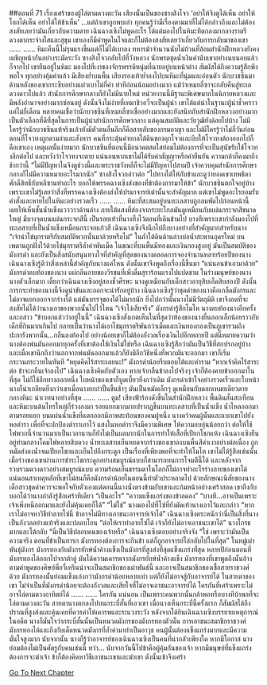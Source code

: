 ##ตอนที่ 71 เรื่องเศร้าของผู้ไล่ตามดวงตะวัน
เสียงนั้นเป็นของซางสิงโจว
‘อย่าให้จิงตูได้เห็น อย่าให้โลกได้เห็น อย่าได้ให้ข้าเห็น’ ...แต่ถ้าเขาถูกพบเล่า
ทุกคนรู้ว่ามีเรื่องตามมาที่ไม่ได้กล่าวถึงและไม่ต้องสงสัยเลยว่ามันเกี่ยวกับความตาย
เฉินฉางเซิงไม่พูดอะไร ได้แต่มองไปในหิมะทีตกลงมากลางราตรี ดวงตากระจ่างใสและสุขุม
เขาเองก็มีคำพูดในใจและก็ไม่ต้องสงสัยเลยว่าเกี่ยวกับการกลับมาของเขา
……
……
หิมะคืนนี้ไม่รุนแรงขึ้นแต่ก็ไม่ได้เบาลง ทหารม้าจำนวนนับไม่ถ้วนที่ล้อมสำนักฝึกหลวงยังคงเผชิญหน้ากันอย่างระมัดระวัง
ซางสิงโจวกลับไปที่วังหลวง นักพรตชุดน้ำเงินคำนับเขาอย่างนบนอบแล้วก็จากไป
เขายืนอยู่ในหิมะ มองไปที่เงาของจักรพรรดิหนุ่มที่ฉายอยู่บนหน้าต่าง สัมผัสได้ถึงความรู้สึกพึงพอใจ
ทุกอย่างคุ้มค่าแล้ว
มีเสียงย่ำบนพื้น เสียงรองเท้าย่ำลงไปบนหิมะที่นุ่มและอ่อนตัว นักบวชซินมาด้านหลังของเขากระซิบอย่างแผ่วเบาไม่กี่คำ ท่าทีอ่อนน้อมอย่างมาก
แม้ว่าเหมยลี่ซาจะกลับคืนสู่ทะเลดวงดาวไปแล้ว สำนักการศึกษากลางก็ยังไม่มีนายใหม่
หน่วยงานนี้มีฐานะพิเศษมากในนิกายหลวงและมีพลังอำนาจอย่างมากซ่อนอยู่ ดังนั้นจึงไม่ง่ายที่เหมาชิวอวี่จะเป็นผู้นำ เขาได้แต่นำในฐานะผู้นำชั่วคราวแค่ไม่กี่เดือน
หลายคนเชื่อว่านักบวชซินที่เหมยลี่ซาเชื่ออย่างมากและยังสนิทกับสำนักฝึกหลวงอย่างมากเป็นตัวเลือกที่ดีที่สุดในการเป็นผู้นำสำนักการศึกษากลาง แต่คุณสมบัติและวัยวุฒิยังด้อยไปบ้าง
ไม่มีใครรู้ว่านักบวชซินแท้จริงแล้วยังมีตัวตนอื่นอีกก็คือสายลับของกรมอาญา
และไม่มีใครรู้ว่าไม่กี่วันก่อนตอนที่โจวทงถูกตามล่าและสังหาร คนที่กระตุ้นค่ายกลใต้ดินของคุกโจวและบีบให้โจวทงต้องออกไปก็คือเขาเอง
เหตุผลนั้นง่ายมาก นักบวชซินที่ตอนนี้มีอนาคตสดใสย่อมไม่ต้องการที่จะเป็นสุนัขรับใช้โจวทงอีกต่อไป และหวังว่าโจวทงจะตาย
แน่นอนหากเขาไม่ได้รับคำสัญญาหรือคำยืนยัน ความกล้าก็คงมาถึงช้ากว่านี้
“ไม่มีปัญหาในจิงตูช่วงนี้และพระราชวังหลีก็จะไม่มีปัญหาไปสามปี เจ้าควบคุมสำนักการศึกษากลางก็ไม่มีความหมายอะไรมากนัก”
ซางสิงโจวกล่าวต่อ “ไปทางใต้ให้กับข้าและดูว่ายอดเขาเทพธิดาศักดิ์สิทธิ์กับหลีซานทำอะไร บอกให้พรรคฉางเซิงส่งของที่ข้าต้องการมาให้ข้า”
นักบวชซินตกใจอยู่บ้าง เพราะเขาไม่รู้เลยว่าสิ่งที่พรรคฉางเซิงต้องส่งให้ปรมาจารย์เต๋านั้นจะสำคัญมาก แต่เขาไม่พูดอะไรยอมรับคำสั่งและหายไปในหิมะอย่างรวดเร็ว
……
……
หิมะที่สะสมอยู่บนทะเลสาบถูกลมพัดไปก่อนหน้านี้ เผยให้เห็นชั้นน้ำแข็งแวววาวด้านล่าง ภายใต้แสงที่ส่องจากระยะไกลมันดูเหมือนกับแผ่นกระจกสีขนาดใหญ่
มีบางจุดบนแผ่นกระจกสีนี้ เป็นรอยเท้าที่นางทิ้งไว้ตอนที่เดินข้ามไป
บางทีเพราะเขากำลังมองไปที่ทะเลสาบที่เป็นน้ำแข็งเหมือนกระจกแก้วสี เฉินฉางเซิงจึงนึกไปถึงบางอย่างที่สำคัญมากสำหรับนาง
“เจ้านำไข่มุกราตรีกับสมบัติพวกนั้นมาด้วยหรือไม่”
ในถ้ำใต้ดินด้านล่างบ่อน้ำสะพานอุดรใหม่ บนเพดานถูกฝังไว้ด้วยไข่มุกราตรีล้ำค่าพันเม็ด ในขณะที่บนพื้นมีทองและเงินกองสูงอยู่
มันเป็นสมบัติของมังกรดำ และยังเป็นสิ่งสนับสนุนทางใจที่สำคัญที่สุดของนางตลอดการจองจำนานหลายร้อยปีของนาง
เฉินฉางเซิงรู้ดีว่าสิ่งเหล่านี้สำคัญกับนางแค่ไหน ดังนั้นเขาจึงพูดถึงเรื่องนี้ขึ้นมา
“แน่นอนข้าเอามาด้วย”
มังกรดำตบท้องของนาง แผ่กลิ่นอายของวีรชนที่เพิ่งดื่มสุราร้อนแรงไปแปดชาม
ในร่างมนุษย์ของนาง นางตัวเล็กมาก เตี้ยกว่าเฉินฉางเซิงอยู่สองชั่วศีรษะ นางดูเหมือนกับเด็กสาวอายุสิบเอ็ดสิบสองปี ดังนั้นการกระทำของนางนี้จึงดูน่าขันและออกจะน่ารักอยู่บ้าง
เฉินฉางเซิงรู้ว่าชุดดำของนางคือเกล็ดมังกรและไม่อาจแยกออกจากร่างได้ แต่มันบรรจุของได้ไม่มากนัก ยิ่งไปกว่านั้นนางไม่มีวัตถุมิติ เขาจึงอดที่จะสงสัยไม่ได้ว่านางเอาของพวกนั้นไปไว้ไหน
“เจ้าโง่เสียจริง” มังกรดำรู้สึกโมโห นางตบท้องนางอีกครั้งและกล่าว “ข้าบอกแล้วว่าอยู่ในนี้”
เฉินฉางเซิงสังเกตเห็นในที่สุดว่าท้องของนางยื่นออกเล็กน้อยราวกับเด็กที่กินมากเกินไป
กลายเป็นว่านางได้เอาไข่มุกราตรีพันกว่าเม็ดและเงินทองกองเป็นภูเขารวมถึงปะการังพวกนั้น...กลืนลงท้องไป
อย่างน้อยเขาก็ไม่ต้องกังวลเรื่องเงินไปอีกหลายปี แต่นี่หมายความว่านางต้องพ่นมันออกมาทุกครั้งที่เขาต้องใช้เงินไม่ใช่หรือ
เฉินฉางเซิงรู้สึกว่ามันเป็นวิธีที่สกปรกอยู่บ้าง และเมื่อเขานึกถึงว่านอกจากพ่นมันออกมาแล้วก็ยังมีอีกวิธีหนึ่งที่พวกมันจะออกมา เขาก็เริ่มกระวนกระวายในทันที
“หยุดคิดไร้สาระเลยนะ!” มังกรดำน้อยรีบตอบโต้และคำราม “หากเจ้าคิดไร้สาระต่อ ข้าจะกลืนเจ้าลงไป”
เฉินฉางเซิงคิดกับตัวเอง หากเจ้ากลืนข้าลงไปจริงๆ เจ้าก็ต้องคายข้าออกมาในที่สุด ไม่ก็ใช้อีกทางออกหนึ่ง ใบหน้าของเขาก็บูดเบี้ยวยิ่งกว่าเดิม
มังกรดำเข้าใจอย่างรวดเร็วและใบหน้านางก็น่าเกลียดยิ่งกว่าเขาเมื่อนางยกกำปั้นขึ้นช้าๆ
มันเป็นหมัดเล็กๆ ดูเหมือนกับดอกเหมยเดียวดายกลางหิมะ น่าเวทนาอย่างที่สุด
……
……
ตูม! เสียงฟ้าร้องดังขึ้นในสำนักฝึกหลวง พื้นดินสั่นสะเทือนและหิมะบนต้นไทรใหญ่ก็ร่วงลงมา
รอยแยกมากมายปรากฏขึ้นบนทะเลสาบที่เป็นน้ำแข็ง น้ำไหลออกมาตามรอยแยก บนแผ่นน้ำแข็งที่แตกออกมีภาพสะท้อนของคนผู้หนึ่ง
นางคว้าคนผู้นั้นและแบกเขาไปยังหอตำรา
เพื่อที่จะปกป้องตำราเอาไว้ แสงในหอตำราจึงมีความพิเศษ ให้ความอบอุ่นน้อยกว่า ต่อให้ใช้ไฟพวกนี้จำนวนมากเป็นเวลานานก็ยังไม่เป็นผลมากนักในการทำให้เสื้อที่เปียกโชกแห้ง
เฉินฉางเซิงยืนอยู่ท่ามกลางโคมไฟหลายสิบดวง น้ำทะเลสาบเย็นหยดจากร่างของเขาลงบนพื้นสีดำเงาอย่างต่อเนื่อง
ถูกหมัดส่งลงน้ำจนเปียกโชกและเย็นไปถึงกระดูก เป็นเรื่องที่เพียงพอที่จะทำให้โมโห
เขาไม่ได้รู้สึกเช่นนั้น เมื่อร่างของเขาผ่านการชำระไขกระดูกอย่างสมบูรณ์แบบก็สามารถทนการโจมตีนี้ได้ และหลังจากรวบรวมดวงดาวอย่างสมบูรณ์แบบ ความร้อนเย็นธรรมดาในโลกก็ไม่อาจทำอะไรร่างกายของเขาได้
แน่นอนสาเหตุหลักที่เขาไม่สนก็คือมังกรดำน้อยในตอนนี้ทำตัวประหลาดไป
ด้วยลักษณะนิสัยของนาง เด็กสาวชุดดำควรจะพอใจกับตัวเองแต่ตอนนี้นางนั่งตรงข้ามกับเขาและก้มหน้าอย่างเศร้าสลด เขาถึงกับบอกได้ว่านางกำลังรู้สึกเศร้าทีเดียว
“เป็นอะไร”
“ความแข็งแกร่งของข้าลดลง”
“บางที...อาจเป็นเพราะเจ้าเพิ่งหนีออกมาและยังไม่คุ้นเคยก็ได้”
“ไม่ใช่”
นางมองไปที่โซ่ที่ยังมัดเท้านางเอาไว้และกล่าว “หากเราไม่อาจหาวิธีทำลายโซ่นี่ ข้าอาจไม่มีทางเอาชนะอาจารย์เจ้าได้”
เฉินฉางเซิงตระหนักว่านี่เป็นสิ่งที่นางเป็นกังวลอย่างแท้จริงและปลอบโยน “ต่อให้เราทำลายโซ่ได้ เจ้าก็ยังไม่อาจเอาชนะเขาได้”
นางโกรธมากและโต้กลับ “นี่เป็นวิธีปลอบคนของเจ้าหรือ”
เฉินฉางเซิงตอบอย่างจริงจัง “ใช่ เพราะว่ามันเป็นความจริง ตอนที่ข้าเป็นทารก มังกรทองต้องการจะกินข้า แต่ก็ถูกอาจารย์ไล่กลับไปในที่สุด”
ในหมู่เผ่าพันธุ์มังกร มังกรทองกับมังกรยักษ์น้ำค้างแข็งเป็นมังกรที่สูงส่งที่สุดแข็งแกร่งที่สุด หลายปีก่อนตอนที่มังกรทองได้ออกไปจากต้าลู่ มันได้ความเคารพจากมังกรยักษ์น้ำค้างแข็ง มังกรทองที่เขาพูดถึงนั้นอ้างตามคำพูดของศิษย์พี่อวี๋เหรินน่าจะเป็นสมาชิกของเผ่าพันธ์นี้ และอาจเป็นสมาชิกของเชื้อสายราชวงศ์ด้วย
มังกรทองนั้นย่อมแข็งแก่งกว่ามังกรดำน้อยหลายเท่า แต่ก็ยังไม่อาจสู้กับอาจารย์ได้
ในสายตาของเขา ไม่จำเป็นที่มังกรดำน้อยจะต้องกังวลและเสียใจที่ไม่อาจเอาชนะอาจารย์ได้
ใครกันที่เศร้าเพราะไม่อาจไล่ตามดวงอาทิตย์ได้
……
……
ใครกัน
แน่นอน เป็นเพราะคนพวกนั้นกล้าพอหรือบางทีบ้าพอที่จะไล่ตามดวงตะวัน
สายตานางตกลงไปบนกระบี่สั้นที่เอวเขา
เมื่อนางเห็นกระบี่นี้ครั้งแรก ก็สัมผัสได้ถึงปราณที่สูงส่งและคุ้นเคยที่ควรค่าให้เคารพและระแวงระวัง
หลังจากได้ยินเฉินฉางเซิงบรรยายเหตุการณ์ในอดีต นางก็มั่นใจว่ากระบี่สั้นนั้นเป็นหนวดมังกรของมังกรทองตัวนั้น
การเอาชนะสมาชิกราชวงศ์มังกรทองได้และถึงกับเด็ดหนวดมังกรที่ล้ำค่ามาทำเป็นอาวุธ คนผู้นั้นต้องแข็งแกร่งมากและมีความมั่นใจสูงมาก
นับจากนั้น นางก็รู้ว่าอาจารย์ของเฉินฉางเซิงเป็นคนที่น่ากลัวเพียงใด
หากมีโอกาส นางย่อมต้องไม่เป็นศัตรูกับคนเช่นนี้ ทว่า...
นับจากวันนี้ไปข้าคือผู้คุ้มกันของเจ้า
หากมีมนุษย์ที่แข็งแกร่งต้องการจะฆ่าเจ้า ข้าก็ต้องคิดหาวิธีเอาชนะเขาและฆ่าเขา
ดังนั้นเข้าจึงเศร้า


[Go To Next Chapter]( ./744.md)